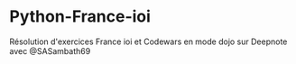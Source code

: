 # Python-France-ioi

Résolution d'exercices France ioi et Codewars en mode dojo sur Deepnote avec @SASambath69
